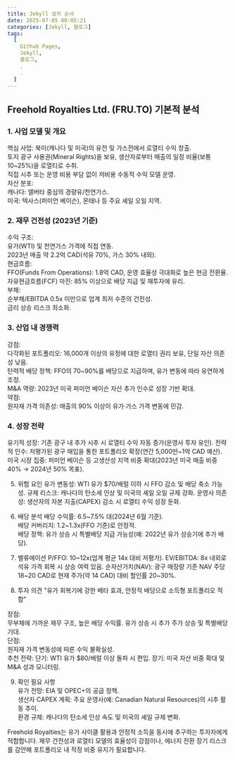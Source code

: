 ```yaml
---
title: Jekyll 설치 순서
date: 2025-07-05 00:05:21
categories: [Jekyll, 블로그]
tags:
  [
    Github Pages,
    Jekyll,
    블로그,
    .
    .
  ]
---
```



## Freehold Royalties Ltd. (FRU.TO) 기본적 분석

### 1. 사업 모델 및 개요
핵심 사업: 북미(캐나다 및 미국)의 유전 및 가스전에서 로열티 수익 창출.  
토지 광구 사용권(Mineral Rights)을 보유, 생산자로부터 매출의 일정 비율(보통 10~25%)을 로열티로 수취.  
직접 시추 또는 운영 비용 부담 없이 저비용 수동적 수익 모델 운영.  
자산 분포:  
캐나다: 앨버타 중심의 경량유/천연가스.  
미국: 텍사스(퍼미언 베이슨), 몬태나 등 주요 셰일 오일 지역.  


### 2. 재무 건전성 (2023년 기준)  
수익 구조:  
유가(WTI) 및 천연가스 가격에 직접 연동.  
2023년 매출 약 2.2억 CAD(석유 70%, 가스 30% 내외).  
현금흐름:  
FFO(Funds From Operations): 1.8억 CAD, 운영 효율성 극대화로 높은 현금 전환율.  
자유현금흐름(FCF) 마진: 85% 이상으로 배당 지급 및 재투자에 유리.  
부채:  
순부채/EBITDA 0.5x 미만으로 업계 최저 수준의 건전성.  
금리 상승 리스크 최소화.  


### 3. 산업 내 경쟁력  
강점:  
다각화된 포트폴리오: 16,000개 이상의 유정에 대한 로열티 권리 보유, 단일 자산 의존성 낮음.  
탄력적 배당 정책: FFO의 70~90%를 배당으로 지급하며, 유가 변동에 따라 유연하게 조정.  
M&A 역량: 2023년 미국 퍼미언 베이슨 자산 추가 인수로 성장 기반 확대.  
약점:  
원자재 가격 의존성: 매출의 90% 이상이 유가·가스 가격 변동에 민감.  


### 4. 성장 전략
유기적 성장:
기존 광구 내 추가 시추 시 로열티 수익 자동 증가(운영사 투자 유인).
전략적 인수:
저평가된 광구 매입을 통한 포트폴리오 확장(연간 5,000만~1억 CAD 예산).
미국 시장 집중:
퍼미언 베이슨 등 고생산성 지역 비중 확대(2023년 미국 매출 비중 40% → 2024년 50% 목표).


5. 위험 요인
유가 변동성: WTI 유가 $70/배럴 이하 시 FFO 감소 및 배당 축소 가능성.
규제 리스크: 캐나다의 탄소세 인상 및 미국의 셰일 오일 규제 강화.
운영사 의존성: 생산자의 자본 지출(CAPEX) 감소 시 로열티 수익 성장 둔화.


6. 배당 분석
배당 수익률: 6.5~7.5% 대(2024년 6월 기준).  
배당 커버리지: 1.2~1.3x(FFO 기준)로 안정적.  
배당 정책: 유가 상승 시 특별배당 지급 가능성(예: 2022년 유가 상승기에 추가 배당).  


7. 밸류에이션
P/FFO: 10~12x(업계 평균 14x 대비 저평가).
EV/EBITDA: 8x 내외로 석유 가격 회복 시 상승 여력 있음.
순자산가치(NAV): 광구 매장량 기준 NAV 주당 18~20 CAD로 현재 주가(약 14 CAD) 대비 할인률 20~30%.


8. 투자 의견
"유가 회복기에 강한 베타 효과, 안정적 배당으로 소득형 포트폴리오 적합"

장점:  
무부채에 가까운 재무 구조, 높은 배당 수익률.
유가 상승 시 추가 주가 상승 및 특별배당 기대.  
단점:  
원자재 가격 변동성에 따른 수익 불확실성.  
추천 전략:
단기: WTI 유가 $80/배럴 이상 돌파 시 편입.
장기: 미국 자산 비중 확대 및 M&A 성과 모니터링.


9. 확인 필요 사항  
유가 전망: EIA 및 OPEC+의 공급 정책.  
생산자 CAPEX 계획: 주요 운영사(예: Canadian Natural Resources)의 시추 활동 추이.  
환경 규제: 캐나다의 탄소세 인상 속도 및 미국의 셰일 규제 변화.  

Freehold Royalties는 유가 사이클 활용과 안정적 소득을 동시에 추구하는 투자자에게 적합합니다. 재무 건전성과 로열티 모델의 효율성이 강점이나, 에너지 전환 장기 리스크를 감안해 포트폴리오 내 적정 비중 유지가 필요합니다.

